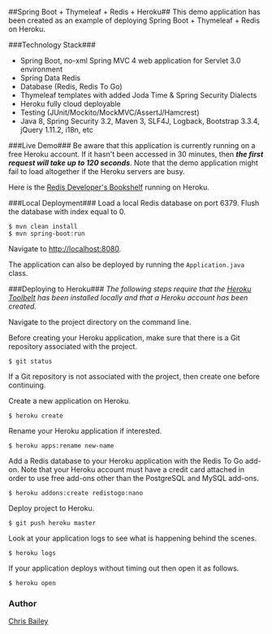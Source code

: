 ##Spring Boot + Thymeleaf + Redis + Heroku##
This demo application has been created as an example of deploying Spring Boot + Thymeleaf + Redis on Heroku.

###Technology Stack###
- Spring Boot, no-xml Spring MVC 4 web application for Servlet 3.0 environment
- Spring Data Redis
- Database (Redis, Redis To Go)  
- Thymeleaf templates with added Joda Time & Spring Security Dialects  
- Heroku fully cloud deployable
- Testing (JUnit/Mockito/MockMVC/AssertJ/Hamcrest)  
- Java 8, Spring Security 3.2, Maven 3, SLF4J, Logback, Bootstrap 3.3.4, jQuery 1.11.2, i18n, etc

###Live Demo###
Be aware that this application is currently running on a free Heroku account.  If it hasn't been accessed in 30 minutes, then ***the first request will take up to 120 seconds***.  Note that the demo application might fail to load altogether if the Heroku servers are busy. 

Here is the [Redis Developer's Bookshelf](https://dev-bookshelf-redis.herokuapp.com/) running on Heroku.


###Local Deployment###
Load a local Redis database on port 6379.  Flush the database with index equal to 0.

```
$ mvn clean install  
$ mvn spring-boot:run
```

Navigate to [http://localhost:8080](http://localhost:8080).  
 
The application can also be deployed by running the `Application.java` class.

###Deploying to Heroku###
<i>The following steps require that the [Heroku Toolbelt](https://toolbelt.heroku.com/) has been installed locally and that a Heroku account has been created.</i>

Navigate to the project directory on the command line.

Before creating your Heroku application, make sure that there is a Git repository associated with the project.   
```
$ git status
```  

If a Git repository is not associated with the project, then create one before continuing. 

Create a new application on Heroku.  
```
$ heroku create
```

Rename your Heroku application if interested.  
``` 
$ heroku apps:rename new-name
```

Add a Redis database to your Heroku application with the Redis To Go add-on.
Note that your Heroku account must have a credit card attached in order to use free add-ons other than the PostgreSQL and MySQL add-ons.
```
$ heroku addons:create redistogo:nano  
```

Deploy project to Heroku.  
```
$ git push heroku master
```

Look at your application logs to see what is happening behind the scenes.  
```
$ heroku logs
```

If your application deploys without timing out then open it as follows. 
```
$ heroku open
```


### Author ###
[Chris Bailey](http://www.chrisbaileydeveloper.com)